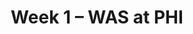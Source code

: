 ---
layout: game
title: Week 1 – WAS at PHI
season: 2019
game_id: 2019_01_WAS_PHI
away_team: WAS
home_team: PHI
---
